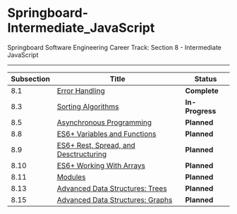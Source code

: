 # Springboard-Intermediate_JavaScript
Springboard Software Engineering Career Track: Section 8 - Intermediate JavaScript

---
| Subsection | Title                                                                              | Status             |
| ---------- | ---------------------------------------------------------------------------------- | ------------------ |
| 8.1        | [Error Handling](./8_01-Error_Handling/)                                           | <b>Complete</b>    |
| 8.3        | [Sorting Algorithms](./8_03-Sorting_Algorithms/)                                   | <b>In-Progress</b> |
| 8.5        | [Asynchronous Programming](./8_05-Asynchronous_Programming/)                       | <b>Planned</b>     |
| 8.8        | [ES6+ Variables and Functions](./8_08-ES6_Variables_and_Functions/)                | <b>Planned</b>     |
| 8.9        | [ES6+ Rest, Spread, and Desctructuring](./8_09-ES6_Rest_Spread_and_Destructuring/) | <b>Planned</b>     |
| 8.10       | [ES6+ Working With Arrays](./8_10-ES6_Working_With_Arrays/)                        | <b>Planned</b>     |
| 8.11       | [Modules](./8_11-Modules/)                                                         | <b>Planned</b>     |
| 8.13       | [Advanced Data Structures: Trees](./8_13-Advanced_Data_Structures-Trees/)          | <b>Planned</b>     |
| 8.15       | [Advanced Data Structures: Graphs](./8_15-Advanced_Data_Structures-Graphs/)        | <b>Planned</b>     |